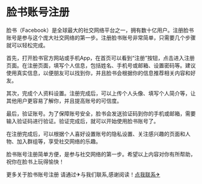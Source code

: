 # 脸书账号注册

脸书（Facebook）是全球最大的社交网络平台之一，拥有数十亿用户。注册脸书账号是参与这个庞大社交网络的第一步。注册脸书账号非常简单，只需要几个步骤就可以轻松完成。

首先，打开脸书官方网站或手机App，在首页可以看到“注册”按钮，点击进入注册页面。在注册页面，填写个人信息，包括姓名、手机号或邮箱、设置密码等。建议使用真实信息，以便朋友可以找到你，并且脸书会根据你的信息推荐相关内容和好友。

其次，完成个人资料设置。注册完成后，可以上传个人头像、填写个人简介等，让其他用户更容易了解你，并且提高账号的可信度。

最后，验证账号。为了保障账号安全，脸书会发送验证码到你的手机或邮箱，需要输入验证码进行验证。验证完成后，就可以开始使用脸书账号了。

在注册完成后，可以根据个人喜好设置账号的隐私设置、关注感兴趣的页面和人物、加入群组等，享受社交网络的乐趣。

脸书账号注册简单方便，是参与社交网络的第一步。希望以上内容对你有所帮助，祝你在脸书上玩得愉快！

更多关于脸书账号注册 请通过✈与我们联系,感谢阅读！[点我联系✈](https://plus.G208.com)